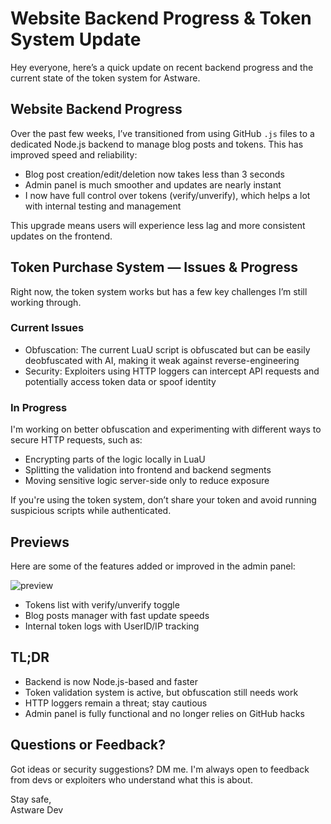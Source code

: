 # Website Backend Progress & Token System Update

Hey everyone, here’s a quick update on recent backend progress and the current state of the token system for Astware.

## Website Backend Progress

Over the past few weeks, I’ve transitioned from using GitHub `.js` files to a dedicated Node.js backend to manage blog posts and tokens. This has improved speed and reliability:

- Blog post creation/edit/deletion now takes less than 3 seconds  
- Admin panel is much smoother and updates are nearly instant  
- I now have full control over tokens (verify/unverify), which helps a lot with internal testing and management

This upgrade means users will experience less lag and more consistent updates on the frontend.

## Token Purchase System — Issues & Progress

Right now, the token system works but has a few key challenges I’m still working through.

### Current Issues

- Obfuscation: The current LuaU script is obfuscated but can be easily deobfuscated with AI, making it weak against reverse-engineering  
- Security: Exploiters using HTTP loggers can intercept API requests and potentially access token data or spoof identity

### In Progress

I'm working on better obfuscation and experimenting with different ways to secure HTTP requests, such as:

- Encrypting parts of the logic locally in LuaU  
- Splitting the validation into frontend and backend segments  
- Moving sensitive logic server-side only to reduce exposure

If you're using the token system, don’t share your token and avoid running suspicious scripts while authenticated.

## Previews

Here are some of the features added or improved in the admin panel:

![preview
](https://github.com/AstwareDev/Astware-Website/blob/main/Thumbnails/%D0%B8%D0%B7%D0%BE%D0%B1%D1%80%D0%B0%D0%B6%D0%B5%D0%BD%D0%B8%D0%B5_2025-05-22_200648818.png?raw=true)
- Tokens list with verify/unverify toggle  
- Blog posts manager with fast update speeds  
- Internal token logs with UserID/IP tracking

## TL;DR

- Backend is now Node.js-based and faster  
- Token validation system is active, but obfuscation still needs work  
- HTTP loggers remain a threat; stay cautious  
- Admin panel is fully functional and no longer relies on GitHub hacks

## Questions or Feedback?

Got ideas or security suggestions? DM me. I'm always open to feedback from devs or exploiters who understand what this is about.

Stay safe,  
Astware Dev
